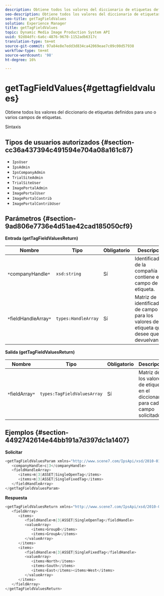 ```yaml
---
description: Obtiene todos los valores del diccionario de etiquetas definidos para uno o varios campos de etiquetas.
seo-description: Obtiene todos los valores del diccionario de etiquetas definidos para uno o varios campos de etiquetas.
seo-title: getTagFieldValues
solution: Experience Manager
title: getTagFieldValues
topic: Dynamic Media Image Production System API
uuid: 92d84dfc-6a6c-4876-9670-1152adb6317c
translation-type: tm+mt
source-git-commit: 97a84e8e7edd3d834ca42069eae7c09c00d57938
workflow-type: tm+mt
source-wordcount: '98'
ht-degree: 16%

---
```



# getTagFieldValues{#gettagfieldvalues}

Obtiene todos los valores del diccionario de etiquetas definidos para uno o varios campos de etiquetas.

Sintaxis

## Tipos de usuarios autorizados {#section-cc36a437394c491594e704a08a161c87}

* `IpsUser`
* `IpsAdmin`
* `IpsCompanyAdmin`
* `TrialSiteAdmin`
* `TrialSiteUser`
* `ImagePortalAdmin`
* `ImagePortalUser`
* `ImagePortalContrib`
* `ImagePortalContribUser`

## Parámetros {#section-9ad806e7736e4d51ae42cad185050cf9}

**Entrada (getTagFieldValuesReturn)**

| Nombre | Tipo | Obligatorio | Descripción |
|---|---|---|---|
| `*`companyHandle`*` | `xsd:string` | Sí | Identificador de la compañía que contiene el campo de etiqueta. |
| `*`fieldHandleArray`*` | `types:HandleArray` | Sí | Matriz de identificadores de campo para los valores de etiqueta que desee que se devuelvan. |

**Salida (getTagFieldValuesReturn)**

| Nombre | Tipo | Obligatorio | Descripción |
|---|---|---|---|
| `*`fieldArray`*` | `types:TagFieldValuesArray` | Sí | Matriz de los valores de etiqueta en el diccionario para cada campo solicitado. |

## Ejemplos {#section-4492742614e44bb191a7d397dc1a1407}

**Solicitar**

```java
<getTagFieldValuesParam xmlns="http://www.scene7.com/IpsApi/xsd/2010-01-31">
   <companyHandle>c|3</companyHandle>
   <fieldHandleArray>
      <items>m|3|ASSET|SingleOpenTag</items>
      <items>m|3|ASSET|SingleFixedTag</items>
   </fieldHandleArray>
</getTagFieldValuesParam>
```

**Respuesta**

```java
<getTagFieldValuesReturn xmlns="http://www.scene7.com/IpsApi/xsd/2010-01-31">
   <fieldArray>
      <items>
         <fieldHandle>m|3|ASSET|SingleOpenTag</fieldHandle>
         <valueArray>
            <items>GroupB</items>
            <items>GroupA</items>
         </valueArray>
      </items>
      <items>
         <fieldHandle>m|3|ASSET|SingleFixedTag</fieldHandle>
         <valueArray>
            <items>North</items>
            <items>South</items>
            <items>East</items><items>West</items>
         </valueArray>
      </items>
   </fieldArray>
</getTagFieldValuesReturn>
```

